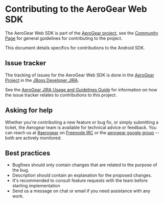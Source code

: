 # Contributing to the AeroGear Web SDK

The AeroGear Web SDK is part of the [AeroGear project](https://aerogear.org/), see the [Community Page](https://aerogear.org/community) for general guidelines for contributing to the project.

This document details specifics for contributions to the Android SDK.

## Issue tracker

The tracking of issues for the AeroGear Web SDK is done in the [AeroGear Project](https://issues.jboss.org/projects/AGJS/issues) in the [JBoss Developer JIRA](https://issues.jboss.org).

See the [AeroGear JIRA Usage and Guidelines Guide](https://aerogear.org/docs/guides/JIRAUsage/) for information on how the issue tracker relates to contributions to this project.

## Asking for help

Whether you're contributing a new feature or bug fix, or simply submitting a
ticket, the Aerogear team is available for technical advice or feedback.
You can reach us at [#aerogear](ircs://chat.freenode.net:6697/aerogear) on [Freenode IRC](https://freenode.net/) or the
[aerogear google group](https://groups.google.com/forum/#!forum/aerogear)
-- both are actively monitored.

## Best practices

- Bugfixes should only contain changes that are related to the purpose of the bug.
- Description should contain an explanation for the proposed changes.
- It's recommended to consult feature requests with the team before starting implementation
- Send us a message on chat or email if you need assistance with any work.
